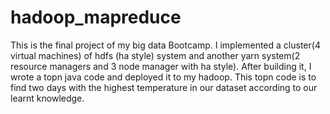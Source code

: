 # hadoop_mapreduce
This is the final project of my big data Bootcamp. I implemented a cluster(4 virtual machines) of hdfs (ha style) system and another yarn system(2 resource managers and 3 node manager with ha style). After building it, I wrote a topn java code and deployed it to my hadoop. This topn code is to find two days with the highest temperature in our dataset according to our learnt knowledge.
